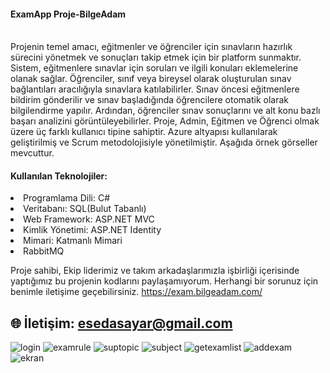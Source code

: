 <h4>ExamApp Proje-BilgeAdam</h4>
<br/>
Projenin temel amacı, eğitmenler ve öğrenciler için sınavların hazırlık sürecini yönetmek ve sonuçları takip etmek için bir platform sunmaktır. Sistem, eğitmenlere sınavlar için soruları ve ilgili konuları eklemelerine olanak sağlar. Öğrenciler, sınıf veya bireysel olarak oluşturulan sınav bağlantıları aracılığıyla sınavlara katılabilirler. Sınav öncesi eğitmenlere bildirim gönderilir ve sınav başladığında öğrencilere otomatik olarak bilgilendirme yapılır. Ardından, öğrenciler sınav sonuçlarını ve alt konu bazlı başarı analizini görüntüleyebilirler. Proje, Admin, Eğitmen ve Öğrenci olmak üzere üç farklı kullanıcı tipine sahiptir. Azure altyapısı kullanılarak geliştirilmiş ve Scrum metodolojisiyle yönetilmiştir. Aşağıda örnek görseller mevcuttur.
<h4>Kullanılan Teknolojiler:</h4>
<li>Programlama Dili: C#</li>
<li>Veritabanı: SQL(Bulut Tabanlı)</li>
<li>Web Framework: ASP.NET MVC</li>
<li>Kimlik Yönetimi: ASP.NET Identity</li>
<li>Mimari: Katmanlı Mimari</li>
<li>RabbitMQ</li>

 Proje sahibi, Ekip liderimiz ve takım arkadaşlarımızla işbirliği içerisinde yaptığımız bu projenin kodlarını paylaşamıyorum. Herhangi bir sorunuz için benimle iletişime geçebilirsiniz.
https://exam.bilgeadam.com/
## 🌐 İletişim: esedasayar@gmail.com
![login](https://github.com/Edasayar/BAExamApp/assets/121755056/a2969b00-8ff7-4922-a795-1c270709a7af)
![examrule](https://github.com/Edasayar/BAExamApp/assets/121755056/3effd7fc-4d35-4a04-beab-ad42fd717c65)
![suptopic](https://github.com/Edasayar/BAExamApp/assets/121755056/2cafad35-179c-41b9-a8c6-da201b2ae747)
![subject](https://github.com/Edasayar/BAExamApp/assets/121755056/a3fa0b00-8497-4823-88dd-fa805ca5a728)
![getexamlist](https://github.com/Edasayar/BAExamApp/assets/121755056/13a9b553-5395-4d69-81e2-7fc54fc8f58b)
![addexam](https://github.com/Edasayar/BAExamApp/assets/121755056/d591e047-4dd4-4554-82b7-a158dd75d6a6)
![ekran](https://github.com/Edasayar/BAExamApp/assets/121755056/f5a230bc-c9d4-4694-8ce1-126f98b37baf)



